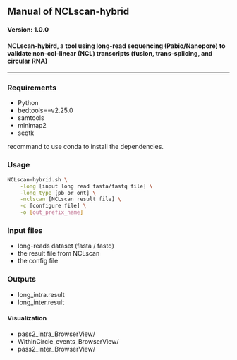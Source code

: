 ## Manual of NCLscan-hybrid
####   Version: 1.0.0
#### NCLscan-hybird, a tool using long-read sequencing (Pabio/Nanopore) to validate non-col-linear (NCL) transcripts (fusion, trans-splicing, and circular RNA) 
-----------------------------


### Requirements

- Python
- bedtools==v2.25.0
- samtools
- minimap2
- seqtk

recommand to use conda to install the dependencies.


### Usage

```bash
NCLscan-hybrid.sh \
    -long [input long read fasta/fastq file] \
    -long_type [pb or ont] \
    -nclscan [NCLscan result file] \
    -c [configure file] \
    -o [out_prefix_name]
```


### Input files

- long-reads dataset (fasta / fastq)
- the result file from NCLscan
- the config file

### Outputs

- long_intra.result
- long_inter.result 

#### Visualization

- pass2_intra_BrowserView/
- WithinCircle_events_BrowserView/
- pass2_inter_BrowserView/
